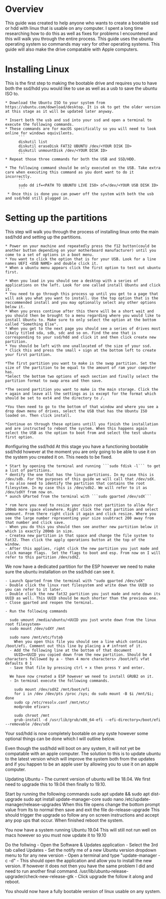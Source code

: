 # Overviev
  This guide was created to help anyone who wants to create a bootable ssd or hdd with linux that is usable on any computer.
  I spent a long time researching how to do this as well as fixes for problems I encountered and this will walk you through the entire    process.
  This guide uses the ubuntu operating system so commands may vary for other operating systems.
  This guide will also make the drive compatable with Apple computers.

# Installing Linux 
  This is the first step to making the bootable drive and requires you to have both the ssd/hdd you would like to use as well as a usb to save the ubuntu ISO to.
    
    * Download the Ubuntu ISO to your system from https://ubuntu.com/download/desktop. It is ok to get the older version at this stage as it will be updated later anyway.
    
    * Insert both the usb and ssd into your ssd and open a terminal to execute the following commands.
    * These commands are for macOS specifically so you will need to look online for windows equivilents.
          ```
          diskutil list
          diskutil eraseDisk FAT32 UBUNTU /dev/<YOUR DISK ID> 
          diskutil unmountDisk /dev/<YOUR DISK ID>
          ```
    * Repeat those three commands for both the USB and SSD/HDD.
        
    * The following command should be only executed on the USB. Take extra care when executing this command as you dont want to do it incorrectly.
          ```
          sudo dd if=<PATH TO UBUNTU LIVE ISO> of=/dev/<YOUR USB DISK ID>
          ```
     * Once this is done you can power off the system with both the usb and ssd/hdd still plugged in. 
        
# Setting up the partitions 
  This step will walk you through the process of installing linux onto the main ssd/hdd and setting up the partitions.
  
    * Power on your machine and repeatedly press the f12 button(could be another button depending on your motherboard manufacturer) until you come to a set of options in a boot menu.
    * You want to click the option that is for your USB. Look for a line names UEFI <USB NAME> and double click it.
    * When a ubuntu menu appears click the first option to test out ubuntu first.
    
    * When you load in you should see a desktop with a series of applications on the left. Look for one called install Ubuntu and click it.
    * You need to go through this process up until you get to a page that will ask you what you want to install. Use the top option that is the reccommended install and you may optionally select any other options below it. 
    * When you press continue after this there will be a short wait and you should then be brought to a menu regarding where you would like to install Ubuntu to. Make sure to only select the option at the bottom called "Something Else".
    * When you get to the next page you should see a series of drives most likely titled sda, sdb, sdc and so on. Find the one that is corresponding to your ssd/hdd and click it and then click create new partition. 
    * You should be left with one unallocated of the size of your ssd.
    * Click this and press the small + sign at the bottom left to create your first partition.
    
    *The first partition you want to make is the swap partition. Set the size of the partition to be equal to the amount of ram your computer has. 
    *Select the bottom two options of each section and finally select the partition format to swap area and then save.
    
    *The second partition you want to make is the main storage. Click the + again and leave all the settings as is except for the format which should be set to ext4 and the directory to /.
    
    *You then need to go to the bottom of that window and where you see a drop down menu of drives, select the USB that has the Ubuntu ISO loaded on. Then click install.
    
    *Continue on through these options untill you finish the installation and are instructed to reboot the system. When this happens again select the USB as the option to boot from and select the test ubuntu first option.
    
#onfiguring the ssd/hdd
  At this stage you have a functioning bootable ssd/hdd however at the moment you are only going to be able to use it on the system you created it on. This needs to be fixed.
    
    * Start by opening the terminal and running ```sudo fdisk -l``` to get a list of partitions.
    * dentify the one that has the linux partitions. In my case this is /dev/sdb. For the purposes of this guide we will call that /dev/sdX.
    * ou also need to identify the partition that contains the root filesystem. In my case this is /dev/sdb2. We will refer to it as /dev/sdXY from now on.
    * aunch GParted from the terminal with ```sudo gparted /dev/sdX```
    
    * rom here you need to resize your main root partition to allow for 200mb more space elsewhere. Right click the root partition and select unmount. From there right click it again and click resize. Where you see the large number representing your size ssubtract 200 away from that number and click save. 
    - When you do this you should then see another new partition below it which is exactly 200mb in size.
    - Createa new partition in that space and change the file system to fat32. Then click the apply operations button at the top of the window. 
    - After this applies, right click the new partition you just made and click manage flags.  Set the flags to boot and esp. From now on I will refer to this partition /dev/sdXZ.
    
  We now have a dedicated partition for the ESP however we need to make sure the ubuntu installation on the ssd/hdd can see it. 
  
    - Launch Gparted from the terminal with "sudo gparted /dev/sdX"
    - Double click the linux root filesystem and write down the UUID so you can refer to it later. 
    - Double click the new fat32 partition you just made and note down its UUID as well. This UUID should be much shorter than the previous one. 
    - Close gparted and reopen the terminal.
    
    - Run the following commands
      
      sudo umount /media/ubuntu/<UUID you just wrote down from the linux root filesystem>
      sudo mount /dev/sdXY /mnt
      
      sudo nano /mnt/etc/fstab
        When you open this file you should see a line which contains /boot/efi. Comment out this line by placing a # infront of it. 
      - Add the following line at the bottom of that document 
        UUID=<UUID you copied down from the new partition. Should be 4 characters followed by a - then 4 more characters> /boot/efi vfat defaults 0 1
      - Save that file by pressing ctrl + x then press Y and enter.
      
      We have now created a ESP however we need to install GRUB2 on it.
      - In terminal execute the following commands.
      
        sudo mount /dev/sdXZ /mnt/boot/efi
        for i in /dev /dev/pts /proc /sys; do sudo mount -B $i /mnt/$i; done
        sudo cp /etc/resolv.conf /mnt/etc/
        modprobe efivars
        
        sudo chroot /mnt
        grub-install -d /usr/lib/grub/x86_64-efi --efi-directory=/boot/efi --removable /dev/sdX
        
  Your ssd/hdd is now completely bootable on any syste however some optional things can be done which I will outline below.
  
Even though the ssd/hdd will boot on any system, it will not yet be compatable with an apple computer. 
The  solution to this is to update ubuntu to the latest version which will improve the system both from the updates and if you happen to be an apple user by allowing you to use it on an apple computer.

Updating Ubuntu - 
  The current version of ubuntu will be 18.04. We first need to upgrade this to 19.04 then finally to 19.10.
  
  Start by running the following commands
    sudo apt update && sudo apt dist-upgrade
    sudo apt install update-manager-core
    sudo nano /etc/update-manager/release-upgrades
      When this file opens change the bottom prompt value from lts to normal then save and exit the file
    do-release-upgrade
      This should trigger the upgrade so follow any on screen instructions and accept any pop ups that occur. When finished reboot the system.
     
  You now have a system running Ubuntu 19.04
    This will still not run well on macs however so you must now update it to 19.10
    
  Do the follwing
    - Open the Software & Updates application
    - Select the 3rd tab called Updates
    - Set the notify me of a new Ubuntu version dropdown menu to for any new version
    - Open a terminal and type "update-manager -c -d"
    - This should open the application and allow you to install the new version. If however it does not then you have the same problem I did and need to run another final command.
      /usr/lib/ubuntu-release-upgrader/check-new-release-gtk
    - Click upgrade the follow it along and reboot.
    
You should now have a fully bootable version of linux usable on any system.
